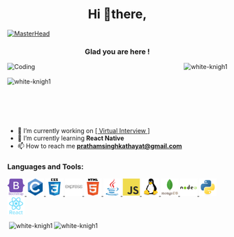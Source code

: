  
<h1 align="center">Hi 👋there, </h1>

[![MasterHead](https://f8n-production.s3.amazonaws.com/creators/profile/8z2uw8qyf-ezgif-com-gif-maker-1-gif-xvq6gh.gif)](https://rishavchanda.io)
 
<h3 align="center">Glad you are here ! </h3>

<p  >

<img align="left" alt="Coding" width="315" src="https://media4.giphy.com/media/RbDKaczqWovIugyJmW/giphy.gif?cid=790b761144a79ea710d9ca23a4071a22ffd53e868f9ff393&rid=giphy.gif&ct=g">
 
  <img src="https://komarev.com/ghpvc/?username=white-knigh1&label=Profile%20views&color=0e75b6&style=flat" align="right" alt="white-knigh1" /> 
 </br>
 </br>
   <a href="https://github.com/ryo-ma/github-profile-trophy">
     <img src="https://github-profile-trophy.vercel.app/?username=white-knigh1&theme=radical" align="right" width="550px" alt="white-knigh1" />
  </a>   
</br>
</br>
</br>
</p>
<p>
 </br>
 </br>
 
- 🔭 I’m currently working on <a href="https://github.com/White-KNigh1/Virtual-Interview.git" >[ Virtual Interview ]</a>
- 🌱 I’m currently learning **React Native**
- 📫 How to reach me **prathamsinghkathayat@gmail.com**
</p>


<h3 align="left">Languages and Tools:</h3>
<p align="left"> <a href="https://getbootstrap.com" target="_blank" rel="noreferrer">
 <img src="https://raw.githubusercontent.com/devicons/devicon/master/icons/bootstrap/bootstrap-plain-wordmark.svg" alt="bootstrap" width="40" height="40"/> </a>
 <a href="https://www.cprogramming.com/" target="_blank" rel="noreferrer"> <img src="https://raw.githubusercontent.com/devicons/devicon/master/icons/c/c-original.svg" alt="c" width="40" height="40"/> </a> <a href="https://www.w3schools.com/css/" target="_blank" rel="noreferrer">
 <img src="https://raw.githubusercontent.com/devicons/devicon/master/icons/css3/css3-original-wordmark.svg" alt="css3" width="40" height="40"/> </a> <a href="https://expressjs.com" target="_blank" rel="noreferrer">
 <img src="https://raw.githubusercontent.com/devicons/devicon/master/icons/express/express-original-wordmark.svg" alt="express" width="40" height="40"/> </a> <a href="https://www.w3.org/html/" target="_blank" rel="noreferrer">
 <img src="https://raw.githubusercontent.com/devicons/devicon/master/icons/html5/html5-original-wordmark.svg" alt="html5" width="40" height="40"/> </a> <a href="https://www.java.com" target="_blank" rel="noreferrer"> 
 <img src="https://raw.githubusercontent.com/devicons/devicon/master/icons/java/java-original.svg" alt="java" width="40" height="40"/> </a> <a href="https://developer.mozilla.org/en-US/docs/Web/JavaScript" target="_blank" rel="noreferrer"> 
 <img src="https://raw.githubusercontent.com/devicons/devicon/master/icons/javascript/javascript-original.svg" alt="javascript" width="40" height="40"/> </a> <a href="https://www.linux.org/" target="_blank" rel="noreferrer"> 
 <img src="https://raw.githubusercontent.com/devicons/devicon/master/icons/linux/linux-original.svg" alt="linux" width="40" height="40"/> </a> <a href="https://www.mongodb.com/" target="_blank" rel="noreferrer">
 <img src="https://raw.githubusercontent.com/devicons/devicon/master/icons/mongodb/mongodb-original-wordmark.svg" alt="mongodb" width="40" height="40"/> </a> <a href="https://nodejs.org" target="_blank" rel="noreferrer"> 
 <img src="https://raw.githubusercontent.com/devicons/devicon/master/icons/nodejs/nodejs-original-wordmark.svg" alt="nodejs" width="40" height="40"/> </a> <a href="https://www.python.org" target="_blank" rel="noreferrer">
 <img src="https://raw.githubusercontent.com/devicons/devicon/master/icons/python/python-original.svg" alt="python" width="40" height="40"/> </a> <a href="https://reactjs.org/" target="_blank" rel="noreferrer"> 
 <img src="https://raw.githubusercontent.com/devicons/devicon/master/icons/react/react-original-wordmark.svg" alt="react" width="40" height="40"/> </a> </p>

<!-- <p>
<img  src="https://github-readme-stats.vercel.app/api/top-langs?username=white-knigh1&show_icons=true&locale=en&layout=compact&theme=radical" alt="white-knigh1" /><br>
 </p>
 -->
<p>
  &nbsp;<img width="48%"  src="https://github-readme-stats.vercel.app/api?username=white-knigh1&show_icons=true&theme=radical" alt="white-knigh1" />
 <img width="48%"  src="https://github-readme-streak-stats.herokuapp.com/?user=white-knigh1&&theme=radical" alt="white-knigh1" />
</p>
